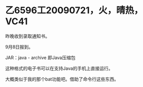 # 乙6596工20090721，火，晴热，VC41

昨晚收到录取通知书。

9月8日报到。

JAR：java - archive 即Java压缩包

这种格式的电子书可以在支持Java的手机上直接运行。

大概类似于我的那个bat功能吧。借助了命令行这些东西。

